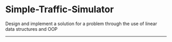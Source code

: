 # Simple-Traffic-Simulator
Design and implement a solution for a problem through the use of linear data structures and OOP
***
